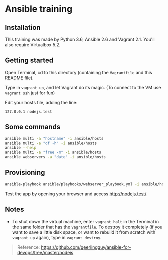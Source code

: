 # Ansible training

## Installation

This training was made by Python 3.6, Ansible 2.6 and Vagrant 2.1. You'll also require Virtualbox 5.2.

## Getting started

Open Terminal, cd to this directory (containing the `Vagrantfile` and this README file).

Type in `vagrant up`, and let Vagrant do its magic. (To connect to the VM use `vagrant ssh` just for fun)

Edit your hosts file, adding the line:

```
127.0.0.1 nodejs.test
```

## Some commands

```bash
ansible multi -a "hostname" -i ansible/hosts
ansible multi -a "df -h" -i ansible/hosts
ansible --help
ansible multi -a "free -m" -i ansible/hosts
ansible webservers -a "date" -i ansible/hosts
```

## Provisioning

```bash
ansible-playbook ansible/playbooks/webserver_playbook.yml -i ansible/hosts
```

Test the app by opening your browser and access http://nodejs.test/

## Notes

* To shut down the virtual machine, enter `vagrant halt` in the Terminal in the same folder that has the `Vagrantfile`. To destroy it completely (if you want to save a little disk space, or want to rebuild it from scratch with `vagrant up` again), type in `vagrant destroy`.

> Reference: https://github.com/geerlingguy/ansible-for-devops/tree/master/nodejs
